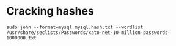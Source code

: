 # Cracking hashes

```
sudo john --format=mysql mysql.hash.txt --wordlist /usr/share/seclists/Passwords/xato-net-10-million-passwords-1000000.txt
```
